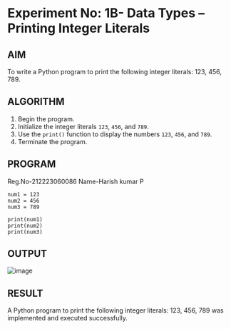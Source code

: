 # Experiment No: 1B- Data Types – Printing Integer Literals

## AIM  
To write a Python program to print the following integer literals: 123, 456, 789.

## ALGORITHM  
1. Begin the program.  
2. Initialize the integer literals `123`, `456`, and `789`.  
3. Use the `print()` function to display the numbers `123`, `456`, and `789`.  
4. Terminate the program.

## PROGRAM
Reg.No-212223060086
Name-Harish kumar P
```
num1 = 123
num2 = 456
num3 = 789

print(num1)
print(num2)
print(num3)

```
## OUTPUT

![image](https://github.com/user-attachments/assets/c4ec5555-c804-4332-968f-aa1f6b32c0f3)


## RESULT

A Python program to print the following integer literals: 123, 456, 789 was implemented and executed successfully.

